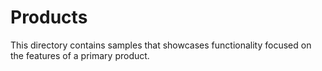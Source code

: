 # Products

This directory contains samples that showcases functionality focused on the
features of a primary product.
